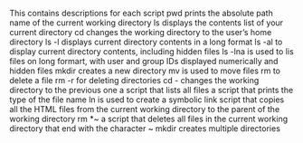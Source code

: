 This contains descriptions for each script
pwd prints the absolute path name of the current working directory
ls displays the contents list of your current directory
cd changes the working directory to the user’s home directory
ls -l displays current directory contents in a long format
ls -al to display current directory contents, including hidden files
ls -lna is used to lis files on long formart, with user and group IDs displayed numerically and hidden files
mkdir creates a new directory
mv is used to move files
rm to delete a file
rm -r for deleting directories
cd - changes the working directory to the previous one
a script that lists all files
a script that prints the type of the file name
ln is used to create a symbolic link
script that copies all the HTML files from the current working directory to the parent of the working directory
rm *~ a script that deletes all files in the current working directory that end with the character ~
mkdir creates multiple directories
